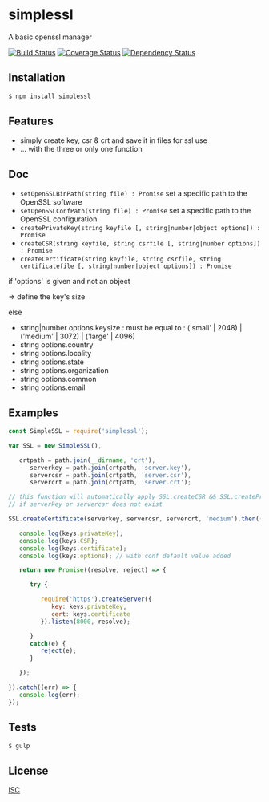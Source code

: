 # simplessl
A basic openssl manager

[![Build Status](https://api.travis-ci.org/Psychopoulet/simplessl.svg?branch=master)](https://travis-ci.org/Psychopoulet/simplessl)
[![Coverage Status](https://coveralls.io/repos/github/Psychopoulet/simplessl/badge.svg?branch=master)](https://coveralls.io/github/Psychopoulet/simplessl)
[![Dependency Status](https://img.shields.io/david/Psychopoulet/simplessl/master.svg)](https://github.com/Psychopoulet/simplessl)

## Installation

```bash
$ npm install simplessl
```

## Features

   * simply create key, csr & crt and save it in files for ssl use
   * ... with the three or only one function

## Doc

   * ``` setOpenSSLBinPath(string file) : Promise ``` set a specific path to the OpenSSL software
   * ``` setOpenSSLConfPath(string file) : Promise ``` set a specific path to the OpenSSL configuration
   * ``` createPrivateKey(string keyfile [, string|number|object options]) : Promise ```
   * ``` createCSR(string keyfile, string csrfile [, string|number options]) : Promise ```
   * ``` createCertificate(string keyfile, string csrfile, string certificatefile [, string|number|object options]) : Promise ```

if 'options' is given and not an object

  => define the key's size

else

  * string|number options.keysize : must be equal to : ('small' | 2048) | ('medium' | 3072) | ('large' | 4096)
  * string options.country
  * string options.locality
  * string options.state
  * string options.organization
  * string options.common
  * string options.email

## Examples

```js
const SimpleSSL = require('simplessl');

var SSL = new SimpleSSL(),

   crtpath = path.join(__dirname, 'crt'),
      serverkey = path.join(crtpath, 'server.key'),
      servercsr = path.join(crtpath, 'server.csr'),
      servercrt = path.join(crtpath, 'server.crt');

// this function will automatically apply SSL.createCSR && SSL.createPrivateKey functions
// if serverkey or servercsr does not exist

SSL.createCertificate(serverkey, servercsr, servercrt, 'medium').then((keys) => {

   console.log(keys.privateKey);
   console.log(keys.CSR);
   console.log(keys.certificate);
   console.log(keys.options); // with conf default value added

   return new Promise((resolve, reject) => {

      try {

         require('https').createServer({
            key: keys.privateKey,
            cert: keys.certificate
         }).listen(8000, resolve);

      }
      catch(e) {
         reject(e);
      }

   });

}).catch((err) => {
   console.log(err);
});
```

## Tests

```bash
$ gulp
```

## License

   [ISC](LICENSE)
